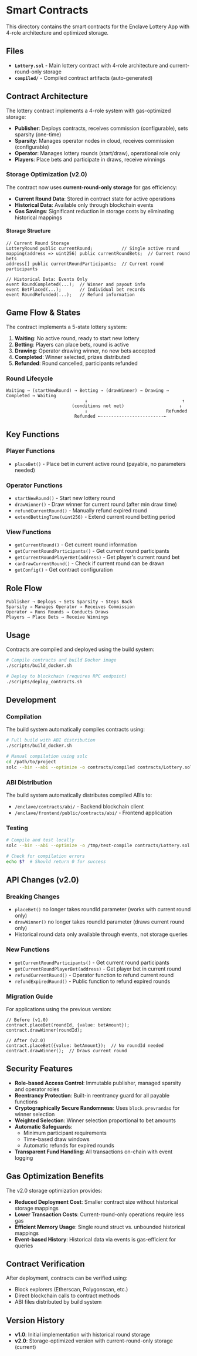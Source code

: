 # Smart Contracts

This directory contains the smart contracts for the Enclave Lottery App with 4-role architecture and optimized storage.

## Files

- **`Lottery.sol`** - Main lottery contract with 4-role architecture and current-round-only storage
- **`compiled/`** - Compiled contract artifacts (auto-generated)

## Contract Architecture

The lottery contract implements a 4-role system with gas-optimized storage:

- **Publisher**: Deploys contracts, receives commission (configurable), sets sparsity (one-time)
- **Sparsity**: Manages operator nodes in cloud, receives commission (configurable)
- **Operator**: Manages lottery rounds (start/draw), operational role only
- **Players**: Place bets and participate in draws, receive winnings

### Storage Optimization (v2.0)

The contract now uses **current-round-only storage** for gas efficiency:

- **Current Round Data**: Stored in contract state for active operations
- **Historical Data**: Available only through blockchain events
- **Gas Savings**: Significant reduction in storage costs by eliminating historical mappings

#### Storage Structure
```solidity
// Current Round Storage
LotteryRound public currentRound;           // Single active round
mapping(address => uint256) public currentRoundBets;  // Current round bets
address[] public currentRoundParticipants;  // Current round participants

// Historical Data: Events Only
event RoundCompleted(...);  // Winner and payout info
event BetPlaced(...);       // Individual bet records
event RoundRefunded(...);   // Refund information
```

## Game Flow & States

The contract implements a 5-state lottery system:

1. **Waiting**: No active round, ready to start new lottery
2. **Betting**: Players can place bets, round is active
3. **Drawing**: Operator drawing winner, no new bets accepted
4. **Completed**: Winner selected, prizes distributed
5. **Refunded**: Round cancelled, participants refunded

### Round Lifecycle
```
Waiting → (startNewRound) → Betting → (drawWinner) → Drawing → Completed → Waiting
                              ↓                                    ↑
                         (conditions not met)                     ↓
                              ↓                              Refunded
                          Refunded ←------------------------←
```

## Key Functions

### Player Functions
- `placeBet()` - Place bet in current active round (payable, no parameters needed)

### Operator Functions  
- `startNewRound()` - Start new lottery round
- `drawWinner()` - Draw winner for current round (after min draw time)
- `refundCurrentRound()` - Manually refund expired round
- `extendBettingTime(uint256)` - Extend current round betting period

### View Functions
- `getCurrentRound()` - Get current round information
- `getCurrentRoundParticipants()` - Get current round participants  
- `getCurrentRoundPlayerBet(address)` - Get player's current round bet
- `canDrawCurrentRound()` - Check if current round can be drawn
- `getConfig()` - Get contract configuration

## Role Flow

```
Publisher → Deploys → Sets Sparsity → Steps Back
Sparsity → Manages Operator → Receives Commission  
Operator → Runs Rounds → Conducts Draws
Players → Place Bets → Receive Winnings
```

## Usage

Contracts are compiled and deployed using the build system:

```bash
# Compile contracts and build Docker image
./scripts/build_docker.sh

# Deploy to blockchain (requires RPC endpoint)
./scripts/deploy_contracts.sh
```

## Development

### Compilation

The build system automatically compiles contracts using:

```bash
# Full build with ABI distribution
./scripts/build_docker.sh

# Manual compilation using solc
cd /path/to/project
solc --bin --abi --optimize -o contracts/compiled contracts/Lottery.sol
```

### ABI Distribution

The build system automatically distributes compiled ABIs to:
- `/enclave/contracts/abi/` - Backend blockchain client
- `/enclave/frontend/public/contracts/abi/` - Frontend application

### Testing

```bash
# Compile and test locally
solc --bin --abi --optimize -o /tmp/test-compile contracts/Lottery.sol

# Check for compilation errors
echo $?  # Should return 0 for success
```

## API Changes (v2.0)

### Breaking Changes
- `placeBet()` no longer takes roundId parameter (works with current round only)
- `drawWinner()` no longer takes roundId parameter (draws current round only)
- Historical round data only available through events, not storage queries

### New Functions
- `getCurrentRoundParticipants()` - Get current round participants
- `getCurrentRoundPlayerBet(address)` - Get player bet in current round  
- `refundCurrentRound()` - Operator function to refund current round
- `refundExpiredRound()` - Public function to refund expired rounds

### Migration Guide
For applications using the previous version:
```solidity
// Before (v1.0)
contract.placeBet(roundId, {value: betAmount});
contract.drawWinner(roundId);

// After (v2.0) 
contract.placeBet({value: betAmount});  // No roundId needed
contract.drawWinner();  // Draws current round
```

## Security Features

- **Role-based Access Control**: Immutable publisher, managed sparsity and operator roles
- **Reentrancy Protection**: Built-in reentrancy guard for all payable functions
- **Cryptographically Secure Randomness**: Uses `block.prevrandao` for winner selection
- **Weighted Selection**: Winner selection proportional to bet amounts
- **Automatic Safeguards**: 
  - Minimum participant requirements
  - Time-based draw windows
  - Automatic refunds for expired rounds
- **Transparent Fund Handling**: All transactions on-chain with event logging

## Gas Optimization Benefits

The v2.0 storage optimization provides:

- **Reduced Deployment Cost**: Smaller contract size without historical storage mappings
- **Lower Transaction Costs**: Current-round-only operations require less gas
- **Efficient Memory Usage**: Single round struct vs. unbounded historical mappings  
- **Event-based History**: Historical data via events is gas-efficient for queries

## Contract Verification

After deployment, contracts can be verified using:

- Block explorers (Etherscan, Polygonscan, etc.)
- Direct blockchain calls to contract methods
- ABI files distributed by build system

## Version History

- **v1.0**: Initial implementation with historical round storage
- **v2.0**: Storage-optimized version with current-round-only storage (current)